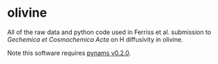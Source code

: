# olivine

All of the raw data and python code used in Ferriss et al. submission to *Gechemica et Cosmochemica Acta* on H diffusivity in olivine.

Note this software requires [pynams v0.2.0](https://zenodo.org/record/1172001#.WoG_rudOlPY).
